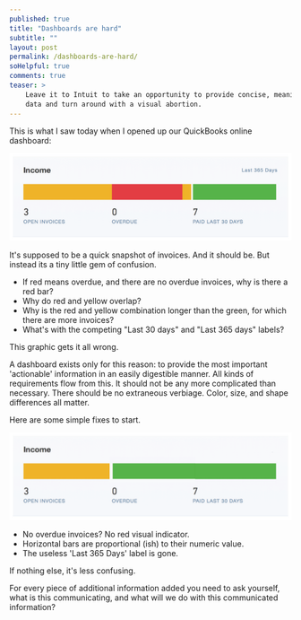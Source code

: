 ```yaml
---
published: true
title: "Dashboards are hard"
subtitle: ""
layout: post
permalink: /dashboards-are-hard/
soHelpful: true
comments: true
teaser: >
    Leave it to Intuit to take an opportunity to provide concise, meaningful
    data and turn around with a visual abortion.
---
```


This is what I saw today when I opened up our QuickBooks online dashboard:

![QuickBooks visual abortion](/images/quickbooks-invoice-summary.png)

It's supposed to be a quick snapshot of invoices. And it should be. But instead
its a tiny little gem of confusion.

* If red means overdue, and there are no overdue invoices, why is there a red bar?
* Why do red and yellow overlap?
* Why is the red and yellow combination longer than the green, for which there are more invoices?
* What's with the competing "Last 30 days" and "Last 365 days" labels?

This graphic gets it all wrong.

A dashboard exists only for this reason: to provide the most important
'actionable' information in an easily digestible manner. All kinds of
requirements flow from this. It should not be any more complicated than
necessary. There should be no extraneous verbiage. Color, size, and shape
differences all matter.

Here are some simple fixes to start.

![A simple fix](/images/quickbooks-invoice-simplefix.png)

* No overdue invoices? No red visual indicator.
* Horizontal bars are proportional (ish) to their numeric value.
* The useless 'Last 365 Days' label is gone.

If nothing else, it's less confusing.

For every piece of additional information added you need to ask yourself, what
is this communicating, and what will we do with this communicated information?
